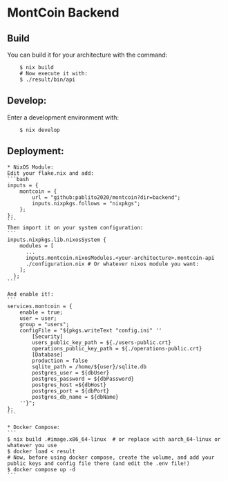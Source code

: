 #  MontCoin Backend


##  Build
You can build it for your architecture with the command:

```
    $ nix build
    # Now execute it with:
    $ ./result/bin/api
```

##  Develop:
Enter a development environment with:

```
    $ nix develop
```


##  Deployment:

    * NixOS Module:
    Edit your flake.nix and add:
    ```bash
    inputs = {
        montcoin = {
            url = "github:pablito2020/montcoin?dir=backend";
            inputs.nixpkgs.follows = "nixpkgs";
        };
    };
    ```
    Then import it on your system configuration:
    ```
    inputs.nixpkgs.lib.nixosSystem {
        modules = [
          ...
          inputs.montcoin.nixosModules.<your-architecture>.montcoin-api
          ./configuration.nix # Or whatever nixos module you want:
        ];
      };
    ```

    And enable it!:
    ```
    services.montcoin = {
        enable = true;
        user = user;
        group = "users";
        configFile = "${pkgs.writeText "config.ini" ''
            [Security]
            users_public_key_path = ${./users-public.crt}
            operations_public_key_path = ${./operations-public.crt}
            [Database]
            production = false
            sqlite_path = /home/${user}/sqlite.db
            postgres_user = ${dbUser}
            postgres_password = ${dbPassword}
            postgres_host =${dbHost}
            postgres_port = ${dbPort}
            postgres_db_name = ${dbName}
        ''}";
    };
    ```

    * Docker Compose:
    ```
    $ nix build .#image.x86_64-linux  # or replace with aarch_64-linux or whatever you use
    $ docker load < result
    # Now, before using docker compose, create the volume, and add your public keys and config file there (and edit the .env file!)
    $ docker compose up -d
    ```

